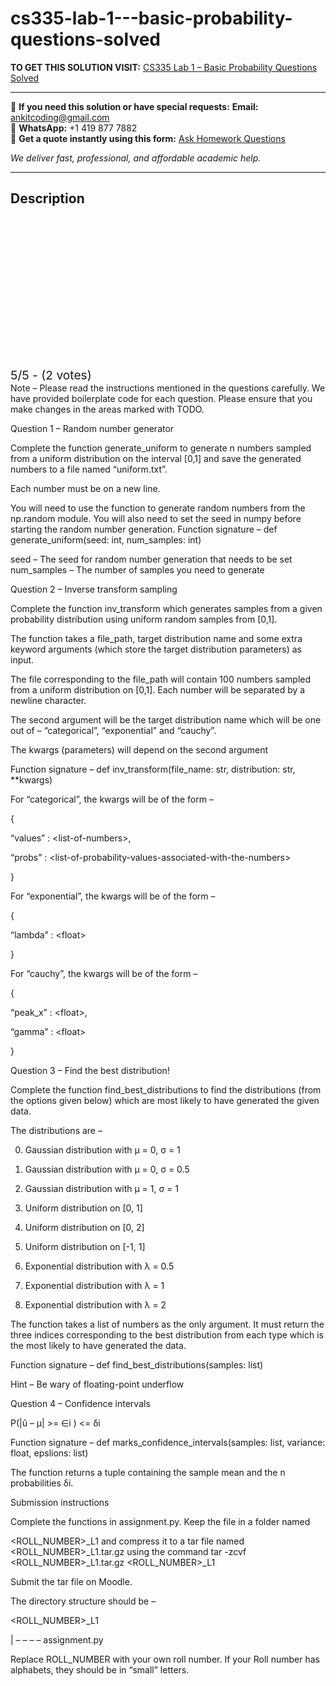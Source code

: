 # cs335-lab-1---basic-probability-questions-solved
**TO GET THIS SOLUTION VISIT:** [CS335 Lab 1 – Basic Probability Questions Solved](https://www.ankitcodinghub.com/product/cs335-lab-1-basic-probability-questions-solved/)


---

📩 **If you need this solution or have special requests:** **Email:** ankitcoding@gmail.com  
📱 **WhatsApp:** +1 419 877 7882  
📄 **Get a quote instantly using this form:** [Ask Homework Questions](https://www.ankitcodinghub.com/services/ask-homework-questions/)

*We deliver fast, professional, and affordable academic help.*

---

<h2>Description</h2>



<div class="kk-star-ratings kksr-auto kksr-align-center kksr-valign-top" data-payload="{&quot;align&quot;:&quot;center&quot;,&quot;id&quot;:&quot;121093&quot;,&quot;slug&quot;:&quot;default&quot;,&quot;valign&quot;:&quot;top&quot;,&quot;ignore&quot;:&quot;&quot;,&quot;reference&quot;:&quot;auto&quot;,&quot;class&quot;:&quot;&quot;,&quot;count&quot;:&quot;2&quot;,&quot;legendonly&quot;:&quot;&quot;,&quot;readonly&quot;:&quot;&quot;,&quot;score&quot;:&quot;5&quot;,&quot;starsonly&quot;:&quot;&quot;,&quot;best&quot;:&quot;5&quot;,&quot;gap&quot;:&quot;4&quot;,&quot;greet&quot;:&quot;Rate this product&quot;,&quot;legend&quot;:&quot;5\/5 - (2 votes)&quot;,&quot;size&quot;:&quot;24&quot;,&quot;title&quot;:&quot;CS335 Lab 1 - Basic Probability Questions Solved&quot;,&quot;width&quot;:&quot;138&quot;,&quot;_legend&quot;:&quot;{score}\/{best} - ({count} {votes})&quot;,&quot;font_factor&quot;:&quot;1.25&quot;}">

<div class="kksr-stars">

<div class="kksr-stars-inactive">
            <div class="kksr-star" data-star="1" style="padding-right: 4px">


<div class="kksr-icon" style="width: 24px; height: 24px;"></div>
        </div>
            <div class="kksr-star" data-star="2" style="padding-right: 4px">


<div class="kksr-icon" style="width: 24px; height: 24px;"></div>
        </div>
            <div class="kksr-star" data-star="3" style="padding-right: 4px">


<div class="kksr-icon" style="width: 24px; height: 24px;"></div>
        </div>
            <div class="kksr-star" data-star="4" style="padding-right: 4px">


<div class="kksr-icon" style="width: 24px; height: 24px;"></div>
        </div>
            <div class="kksr-star" data-star="5" style="padding-right: 4px">


<div class="kksr-icon" style="width: 24px; height: 24px;"></div>
        </div>
    </div>

<div class="kksr-stars-active" style="width: 138px;">
            <div class="kksr-star" style="padding-right: 4px">


<div class="kksr-icon" style="width: 24px; height: 24px;"></div>
        </div>
            <div class="kksr-star" style="padding-right: 4px">


<div class="kksr-icon" style="width: 24px; height: 24px;"></div>
        </div>
            <div class="kksr-star" style="padding-right: 4px">


<div class="kksr-icon" style="width: 24px; height: 24px;"></div>
        </div>
            <div class="kksr-star" style="padding-right: 4px">


<div class="kksr-icon" style="width: 24px; height: 24px;"></div>
        </div>
            <div class="kksr-star" style="padding-right: 4px">


<div class="kksr-icon" style="width: 24px; height: 24px;"></div>
        </div>
    </div>
</div>


<div class="kksr-legend" style="font-size: 19.2px;">
            5/5 - (2 votes)    </div>
    </div>
Note – Please read the instructions mentioned in the questions carefully. We have provided boilerplate code for each question. Please ensure that you make changes in the areas marked with TODO.

Question 1 – Random number generator

Complete the function generate_uniform to generate n numbers sampled from a uniform distribution on the interval [0,1] and save the generated numbers to a file named “uniform.txt”.

Each number must be on a new line.

You will need to use the function to generate random numbers from the np.random module. You will also need to set the seed in numpy before starting the random number generation. Function signature – def generate_uniform(seed: int, num_samples: int)

seed – The seed for random number generation that needs to be set num_samples – The number of samples you need to generate

Question 2 – Inverse transform sampling

Complete the function inv_transform which generates samples from a given probability distribution using uniform random samples from [0,1].

The function takes a file_path, target distribution name and some extra keyword arguments (which store the target distribution parameters) as input.

The file corresponding to the file_path will contain 100 numbers sampled from a uniform distribution on [0,1]. Each number will be separated by a newline character.

The second argument will be the target distribution name which will be one out of – “categorical”, “exponential” and “cauchy”.

The kwargs (parameters) will depend on the second argument

Function signature – def inv_transform(file_name: str, distribution: str, **kwargs)

For “categorical”, the kwargs will be of the form –

{

“values” : &lt;list-of-numbers&gt;,

“probs” : &lt;list-of-probability-values-associated-with-the-numbers&gt;

}

For “exponential”, the kwargs will be of the form –

{

“lambda” : &lt;float&gt;

}

For “cauchy”, the kwargs will be of the form –

{

“peak_x” : &lt;float&gt;,

“gamma” : &lt;float&gt;

}

Question 3 – Find the best distribution!

Complete the function find_best_distributions to find the distributions (from the options given below) which are most likely to have generated the given data.

The distributions are –

0. Gaussian distribution with μ = 0, σ = 1

1. Gaussian distribution with μ = 0, σ = 0.5

2. Gaussian distribution with μ = 1, σ = 1

0. Uniform distribution on [0, 1]

1. Uniform distribution on [0, 2]

2. Uniform distribution on [-1, 1]

0. Exponential distribution with λ = 0.5

1. Exponential distribution with λ = 1

2. Exponential distribution with λ = 2

The function takes a list of numbers as the only argument. It must return the three indices corresponding to the best distribution from each type which is the most likely to have generated the data.

Function signature – def find_best_distributions(samples: list)

Hint – Be wary of floating-point underflow

Question 4 – Confidence intervals

P(|û – μ| &gt;= ∈i ) &lt;= δi

Function signature – def marks_confidence_intervals(samples: list, variance: float, epslions: list)

The function returns a tuple containing the sample mean and the n probabilities δi.

Submission instructions

Complete the functions in assignment.py. Keep the file in a folder named

&lt;ROLL_NUMBER&gt;_L1 and compress it to a tar file named &lt;ROLL_NUMBER&gt;_L1.tar.gz using the command tar -zcvf &lt;ROLL_NUMBER&gt;_L1.tar.gz &lt;ROLL_NUMBER&gt;_L1

Submit the tar file on Moodle.

The directory structure should be –

&lt;ROLL_NUMBER&gt;_L1

| – – – – assignment.py

Replace ROLL_NUMBER with your own roll number. If your Roll number has alphabets, they should be in “small” letters.
